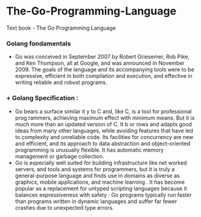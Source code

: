 # The-Go-Programming-Language
Text book - The Go Programming Language

### Golang fondamentals

- Go was conceived in September 2007 by Robert Griesemer, Rob Pike, and Ken Thompson, all at Google, and was announced in November 2009. The goals of the language and its accompanying tools were to be expressive, efficient in both compilation and execution, and effective in writing reliable and robust programs. 

### + Golang Specification : 

- Go bears a surface similar it y to C and, like C, is a tool for professional prog rammers, achieving maximum effect with minimum means. But it is much more than an updated version of C. It b or rows and adapts good ideas from many other languages, while avoiding features that have led to complexity and unreliable code. Its facilities for concurrency are new and efficient, and its approach to data abstraction and object-oriented programming is unusually flexible. It has automatic memory management or garbage collection. 
- Go is especially well suited for building infrastructure like net worked servers, and tools and systems for programmers, but it is truly a general-purpose language and finds use in domains as diverse as graphics, mobile applications, and machine learning . It has become popular as a replacement for untyped scripting languages because it balances expressiveness with safety : Go programs typically run faster than programs written in dynamic languages and suffer far fewer crashes due to unexpected type errors. 
